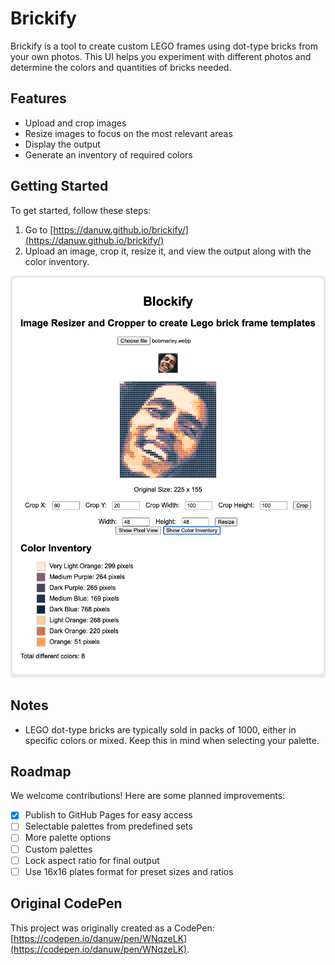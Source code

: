 # Brickify

Brickify is a tool to create custom LEGO frames using dot-type bricks from your own photos. This UI helps you experiment with different photos and determine the colors and quantities of bricks needed.

## Features

- Upload and crop images
- Resize images to focus on the most relevant areas
- Display the output
- Generate an inventory of required colors

## Getting Started

To get started, follow these steps:

1. Go to [https://danuw.github.io/brickify/](https://danuw.github.io/brickify/)
2. Upload an image, crop it, resize it, and view the output along with the color inventory.

![Example of the interface trying to "blockify" bob marley for a nice 48x48 portrait on the wall](docs/img/ui-sample.png)

## Notes

- LEGO dot-type bricks are typically sold in packs of 1000, either in specific colors or mixed. Keep this in mind when selecting your palette.

## Roadmap

We welcome contributions! Here are some planned improvements:

- [x] Publish to GitHub Pages for easy access
- [ ] Selectable palettes from predefined sets
- [ ] More palette options
- [ ] Custom palettes
- [ ] Lock aspect ratio for final output
- [ ] Use 16x16 plates format for preset sizes and ratios

## Original CodePen

This project was originally created as a CodePen: [https://codepen.io/danuw/pen/WNqzeLK](https://codepen.io/danuw/pen/WNqzeLK).